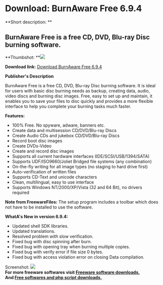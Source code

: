 # Download: BurnAware Free 6.9.4

**Short description: **

## BurnAware Free is a free CD, DVD, Blu-ray Disc burning software.

  
**Thumbshot: **![](http://www.freewarefiles.com/screenshot/burnaware5_md.jpg)   
  
**Download link:** [Download BurnAware Free 6.9.4](http://freesoftwares.boysofts.com/BurnAware-Free_program_37802.html)  
  

**Publisher's Description**  
  

BurnAware Free is a free CD, DVD, Blu-ray Disc burning software. It is ideal
for users with basic disc burning needs as backup, creating data, audio, video
discs and burning disc images. Free, easy to set up and maintain, it enables
you to save your files to disc quickly and provides a more flexible interface
to help you complete your burning tasks much faster.

**Features:**

  * 100% Free. No spyware, adware, banners etc. 
  * Create data and multisession CD/DVD/Blu-ray Discs 
  * Create Audio CDs and jukebox CD/DVD/Blu-ray Discs 
  * Record boot disc images 
  * Create DVDs-Video 
  * Create and record disc images 
  * Supports all current hardware interfaces (IDE/SCSI/USB/1394/SATA) 
  * Supports UDF/ISO9660/Joliet Bridged file systems (any combination) 
  * On-the-fly writing for all image types (no staging to hard drive first) 
  * Auto-verification of written files 
  * Supports CD-Text and unicode characters 
  * Clean, multilingual, easy to use interface 
  * Supports Windows NT/2000/XP/Vista (32 and 64 Bit), no drivers required 

**Note from FreewareFiles:** The setup program includes a toolbar which does not have to be installed to use the software.

**WhatA's New in version 6.9.4:**

  * Updated shell SDK libraries. 
  * Updated translations. 
  * Resolved problem with slow verification. 
  * Fixed bug with disc spinning after burn. 
  * Fixed bug with opening tray when burning multiple copies. 
  * Fixed bug with verify error if file size 0 bytes. 
  * Fixed bug with access violation error on closing Data compilation. 

  
  
Screenshot: ![](http://www.freewarefiles.com/screenshot/burnaware5.jpg)  
**For more freeware softwares visit [Freeware software downloads.](http://freesoftwares.boysofts.com/)**   
**And [Free softwares and php script downloads.](http://www.boysofts.com/)**

